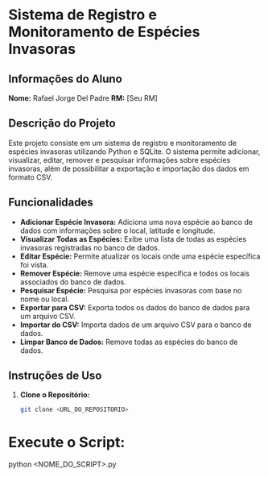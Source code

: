 # Sistema de Registro e Monitoramento de Espécies Invasoras

## Informações do Aluno
**Nome:** Rafael Jorge Del Padre 
**RM:** [Seu RM]  

## Descrição do Projeto
Este projeto consiste em um sistema de registro e monitoramento de espécies invasoras utilizando Python e SQLite. O sistema permite adicionar, visualizar, editar, remover e pesquisar informações sobre espécies invasoras, além de possibilitar a exportação e importação dos dados em formato CSV. 

## Funcionalidades
- **Adicionar Espécie Invasora:** Adiciona uma nova espécie ao banco de dados com informações sobre o local, latitude e longitude.
- **Visualizar Todas as Espécies:** Exibe uma lista de todas as espécies invasoras registradas no banco de dados.
- **Editar Espécie:** Permite atualizar os locais onde uma espécie específica foi vista.
- **Remover Espécie:** Remove uma espécie específica e todos os locais associados do banco de dados.
- **Pesquisar Espécie:** Pesquisa por espécies invasoras com base no nome ou local.
- **Exportar para CSV:** Exporta todos os dados do banco de dados para um arquivo CSV.
- **Importar do CSV:** Importa dados de um arquivo CSV para o banco de dados.
- **Limpar Banco de Dados:** Remove todas as espécies do banco de dados.

## Instruções de Uso
1. **Clone o Repositório:**
   ```bash
   git clone <URL_DO_REPOSITORIO>
# Execute o Script:
python <NOME_DO_SCRIPT>.py
